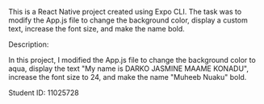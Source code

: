 This is a React Native project created using Expo CLI.
The task was to modify the App.js file to change the background color, display a custom text, increase the font size, and make the name bold.

Description:

In this project, I modified the App.js file to change the background color to aqua,
display the text "My name is DARKO JASMINE MAAME KONADU", increase the font size to 24, and make the name "Muheeb Nuaku" bold.

Student ID: 11025728
